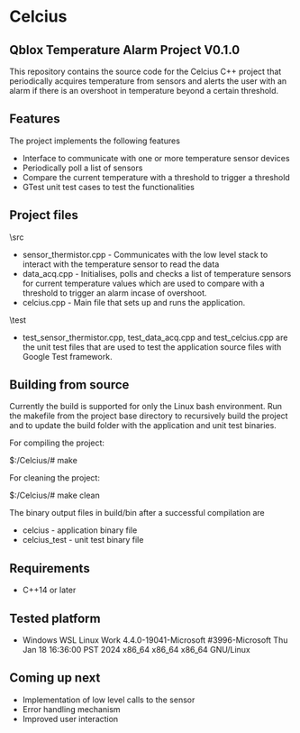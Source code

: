 # Celcius
## Qblox Temperature Alarm Project V0.1.0

This repository contains the source code for the Celcius C++ project that periodically acquires temperature from sensors and alerts the user with an alarm if there is an overshoot in temperature beyond a certain threshold.

## Features
The project implements the following features 
- Interface to communicate with one or more temperature sensor devices
- Periodically poll a list of sensors
- Compare the current temperature with a threshold to trigger a threshold
- GTest unit test cases to test the functionalities

## Project files
\src
- sensor_thermistor.cpp - Communicates with the low level stack to interact with the temperature sensor to read the data
- data_acq.cpp - Initialises, polls and checks a list of temperature sensors for current temperature values which are used to compare with a threshold to trigger an alarm incase of overshoot.
- celcius.cpp - Main file that sets up and runs the application.

\test
- test_sensor_thermistor.cpp, test_data_acq.cpp and test_celcius.cpp are the unit test files that are used to test the application source files with Google Test framework.

## Building from source
Currently the build is supported for only the Linux bash environment. Run the makefile from the project base directory to recursively build the project and to update the build folder with the application and unit test binaries.

For compiling the project:

$:/Celcius/# make 

For cleaning the project:

$:/Celcius/# make clean

The binary output files in build/bin after a successful compilation are
- celcius - application binary file
- celcius_test - unit test binary file

## Requirements
- C++14 or later

## Tested platform
- Windows WSL Linux Work 4.4.0-19041-Microsoft #3996-Microsoft Thu Jan 18 16:36:00 PST 2024 x86_64 x86_64 x86_64 GNU/Linux 

## Coming up next
- Implementation of low level calls to the sensor
- Error handling mechanism
- Improved user interaction

